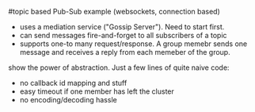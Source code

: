 #topic based Pub-Sub example (websockets, connection based)

* uses a mediation service ("Gossip Server"). Need to start first.
* can send messages fire-and-forget to all subscribers of a topic
* supports one-to many request/response. A group memebr sends one message and receives a reply from each memeber of the group.

show the power of abstraction. Just a few lines of quite naive code:
* no callback id mapping and stuff
* easy timeout if one member has left the cluster
* no encoding/decoding hassle
